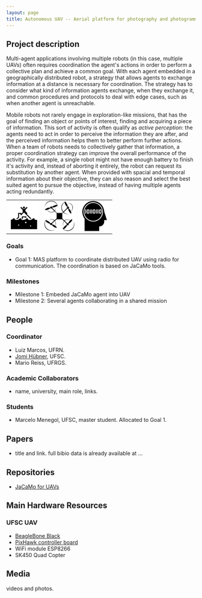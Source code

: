 ```yaml
---
layout: page
title: Autonomous UAV -- Aerial platform for photography and photogrammetry
---
```


## Project description

Multi-agent applications involving multiple robots (in this case, multiple UAVs) often requires  coordination the agent's actions in order to perform a collective plan and achieve a common goal. With each agent embedded in a geographically distributed robot, a strategy that allows agents to exchange information at a distance is necessary for coordination. The strategy has to consider what kind of information agents exchange, when they exchange it, and common procedures and protocols to deal with edge cases, such as when another agent is unreachable.

Mobile robots not rarely engage in exploration-like missions, that has the goal of finding an object or points of interest, finding and acquiring a piece of information. This sort of activity is often qualify as *active perception*: the agents need to act in order to perceive the information they are after, and the perceived information helps them to better perform further actions. When a team of robots needs to collectively gather that information, a proper coordination strategy can improve the overall performance of the activity. For example, a single robot might not have enough battery to finish it's activity and, instead of aborting it entirely, the robot can request its substitution by another agent. When provided with spacial and temporal information about their objective, they can also reason and select the best suited agent to pursue the objective, instead of having multiple agents acting redundantly.

| | | |
| --- | --- | --- |
| ![rescue](../images/icons/rescue.png "for rescue") |  ![drone](../images/icons/drone.png "drone") | ![AI](../images/icons/ia.png "AI")  |

### Goals

 - Goal 1: MAS platform to coordinate distributed UAV using radio for communication. The coordination is based on JaCaMo tools.


### Milestones

 - Milestone 1: Embeded JaCaMo agent into UAV
 - Milestone 2: Several agents collaborating in a shared mission

## People

### Coordinator

 - Luiz Marcos, UFRN.
 - [Jomi Hübner](http://jomi.das.ufsc.br), UFSC.
 - Mario Reiss, UFRGS.

### Academic Collaborators

 - name, university, main role, links.

### Students

 - Marcelo Menegol, UFSC, master student. Allocated to Goal 1.

## Papers

 - title and link. full bibio data is already available at ...

## Repositories

 - [JaCaMo for UAVs](https://github.com/msmenegol/JasonArchEmb)

## Main Hardware Resources

### UFSC UAV
 - [BeagleBone Black](https://beagleboard.org/black)
 - [PixHawk controller board](https://pixhawk.org/)
 - WiFi module ESP8266
 - SK450 Quad Copter

## Media 

videos and photos.

